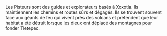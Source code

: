 Les Pisteurs sont des guides et explorateurs basés à Xoxotla. Ils maintiennent les chemins et routes sûrs et dégagés. Ils se trouvent souvent face aux géants de feu qui vivent près des volcans et prétendent que leur habitat a été détruit lorsque les dieux ont déplacé des montagnes pour fonder Tletepec.